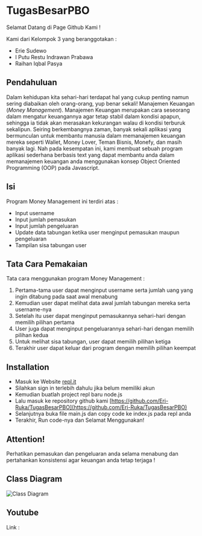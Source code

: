 # TugasBesarPBO

Selamat Datang di Page Github Kami !

Kami dari Kelompok 3 yang beranggotakan :
* Erie Sudewo
* I Putu Restu Indrawan Prabawa
* Raihan Iqbal Pasya

## Pendahuluan
Dalam kehidupan kita sehari-hari terdapat hal yang cukup penting namun sering diabaikan oleh orang-orang, yup benar sekali! Manajemen Keuangan (*Money Management*). Manajemen Keuangan merupakan cara seseorang dalam mengatur keuangannya agar tetap stabil dalam kondisi apapun, sehingga ia tidak akan merasakan kekurangan walau di kondisi terburuk sekalipun. Seiring berkembangnya zaman, banyak sekali aplikasi yang bermunculan untuk membantu manusia dalam memanajemen keuangan mereka seperti Wallet, Money Lover, Teman Bisnis, Monefy, dan masih banyak lagi. Nah pada kesempatan ini, kami membuat sebuah program aplikasi sederhana berbasis text yang dapat membantu anda dalam memanajemen keuangan anda menggunakan konsep Object Oriented Programming (OOP) pada Javascript.

## Isi
Program Money Management ini terdiri atas :
* Input username
* Input jumlah pemasukan
* Input jumlah pengeluaran
* Update data tabungan ketika user menginput pemasukan maupun pengeluaran
* Tampilan sisa tabungan user 

## Tata Cara Pemakaian
Tata cara menggunakan program Money Management :
1. Pertama-tama user dapat menginput username serta jumlah uang yang ingin ditabung pada saat awal menabung
2. Kemudian user dapat melihat data awal jumlah tabungan mereka serta username-nya
3. Setelah itu user dapat menginput pemasukannya sehari-hari dengan memilih pilihan pertama
4. User juga dapat menginput pengeluarannya sehari-hari dengan memilih pilihan kedua
5. Untuk melihat sisa tabungan, user dapat memilih pilihan ketiga
6. Terakhir user dapat keluar dari program dengan memilih pilihan keempat

## Installation
* Masuk ke Website [repl.it](https://repl.it/~)
* Silahkan sign in terlebih dahulu jika belum memiliki akun
* Kemudian buatlah project repl baru node.js
* Lalu masuk ke repository github kami [https://github.com/Eri-Ruka/TugasBesarPBO](https://github.com/Eri-Ruka/TugasBesarPBO)
* Selanjutnya buka file main.js dan copy code ke index.js pada repl anda
* Terakhir, Run code-nya dan Selamat Menggunakan!


## Attention!
Perhatikan pemasukan dan pengeluaran anda selama menabung dan pertahankan konsistensi agar keuangan anda tetap terjaga !


## Class Diagram
![Class Diagram](https://user-images.githubusercontent.com/72422130/107929610-79981480-6fac-11eb-9257-07d120689aaa.jpeg)


## Youtube
Link :
